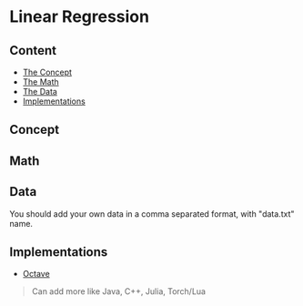 # Linear Regression

## Content
- [The Concept](#concept)
- [The Math](#math)
- [The Data](#data)
- [Implementations](#implementations)

## Concept

## Math

## Data
You should add your own data in a comma separated format, with "data.txt" name.

## Implementations

- [Octave](linear_regression_with_octave.m)


> Can add more like Java, C++, Julia, Torch/Lua

